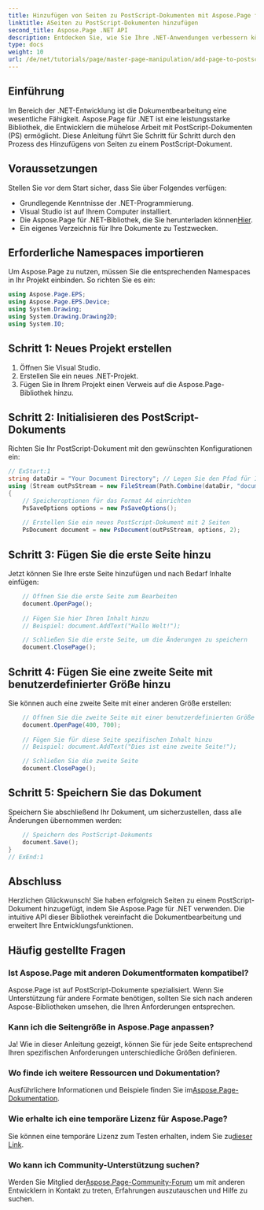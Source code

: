 ```yaml
---
title: Hinzufügen von Seiten zu PostScript-Dokumenten mit Aspose.Page für .NET
linktitle: ASeiten zu PostScript-Dokumenten hinzufügen
second_title: Aspose.Page .NET API
description: Entdecken Sie, wie Sie Ihre .NET-Anwendungen verbessern können, indem Sie PostScript-Dokumente mit Aspose.Page bearbeiten. Diese Schritt-für-Schritt-Anleitung enthält klare Anweisungen zum Initialisieren eines Dokuments.
type: docs
weight: 10
url: /de/net/tutorials/page/master-page-manipulation/add-page-to-postscript-document/
---
```

## Einführung

Im Bereich der .NET-Entwicklung ist die Dokumentbearbeitung eine wesentliche Fähigkeit. Aspose.Page für .NET ist eine leistungsstarke Bibliothek, die Entwicklern die mühelose Arbeit mit PostScript-Dokumenten (PS) ermöglicht. Diese Anleitung führt Sie Schritt für Schritt durch den Prozess des Hinzufügens von Seiten zu einem PostScript-Dokument.

## Voraussetzungen

Stellen Sie vor dem Start sicher, dass Sie über Folgendes verfügen:

- Grundlegende Kenntnisse der .NET-Programmierung.
- Visual Studio ist auf Ihrem Computer installiert.
-  Die Aspose.Page für .NET-Bibliothek, die Sie herunterladen können[Hier](https://releases.aspose.com/page/net/).
- Ein eigenes Verzeichnis für Ihre Dokumente zu Testzwecken.

## Erforderliche Namespaces importieren

Um Aspose.Page zu nutzen, müssen Sie die entsprechenden Namespaces in Ihr Projekt einbinden. So richten Sie es ein:

```csharp
using Aspose.Page.EPS;
using Aspose.Page.EPS.Device;
using System.Drawing;
using System.Drawing.Drawing2D;
using System.IO;
```

## Schritt 1: Neues Projekt erstellen

1. Öffnen Sie Visual Studio.
2. Erstellen Sie ein neues .NET-Projekt.
3. Fügen Sie in Ihrem Projekt einen Verweis auf die Aspose.Page-Bibliothek hinzu.

## Schritt 2: Initialisieren des PostScript-Dokuments

Richten Sie Ihr PostScript-Dokument mit den gewünschten Konfigurationen ein:

```csharp
// ExStart:1
string dataDir = "Your Document Directory"; // Legen Sie den Pfad für Ihr Dokumentverzeichnis fest
using (Stream outPsStream = new FileStream(Path.Combine(dataDir, "document1.ps"), FileMode.Create))
{
    // Speicheroptionen für das Format A4 einrichten
    PsSaveOptions options = new PsSaveOptions();
    
    // Erstellen Sie ein neues PostScript-Dokument mit 2 Seiten
    PsDocument document = new PsDocument(outPsStream, options, 2);
```

## Schritt 3: Fügen Sie die erste Seite hinzu

Jetzt können Sie Ihre erste Seite hinzufügen und nach Bedarf Inhalte einfügen:

```csharp
    // Öffnen Sie die erste Seite zum Bearbeiten
    document.OpenPage();
    
    // Fügen Sie hier Ihren Inhalt hinzu
    // Beispiel: document.AddText("Hallo Welt!");

    // Schließen Sie die erste Seite, um die Änderungen zu speichern
    document.ClosePage();
```

## Schritt 4: Fügen Sie eine zweite Seite mit benutzerdefinierter Größe hinzu

Sie können auch eine zweite Seite mit einer anderen Größe erstellen:

```csharp
    // Öffnen Sie die zweite Seite mit einer benutzerdefinierten Größe (z. B. 400 x 700).
    document.OpenPage(400, 700);
    
    // Fügen Sie für diese Seite spezifischen Inhalt hinzu
    // Beispiel: document.AddText("Dies ist eine zweite Seite!");

    // Schließen Sie die zweite Seite
    document.ClosePage();
```

## Schritt 5: Speichern Sie das Dokument

Speichern Sie abschließend Ihr Dokument, um sicherzustellen, dass alle Änderungen übernommen werden:

```csharp
    // Speichern des PostScript-Dokuments
    document.Save();
}
// ExEnd:1
```

## Abschluss

Herzlichen Glückwunsch! Sie haben erfolgreich Seiten zu einem PostScript-Dokument hinzugefügt, indem Sie Aspose.Page für .NET verwenden. Die intuitive API dieser Bibliothek vereinfacht die Dokumentbearbeitung und erweitert Ihre Entwicklungsfunktionen.

## Häufig gestellte Fragen

### Ist Aspose.Page mit anderen Dokumentformaten kompatibel?  
Aspose.Page ist auf PostScript-Dokumente spezialisiert. Wenn Sie Unterstützung für andere Formate benötigen, sollten Sie sich nach anderen Aspose-Bibliotheken umsehen, die Ihren Anforderungen entsprechen.

### Kann ich die Seitengröße in Aspose.Page anpassen?  
Ja! Wie in dieser Anleitung gezeigt, können Sie für jede Seite entsprechend Ihren spezifischen Anforderungen unterschiedliche Größen definieren.

### Wo finde ich weitere Ressourcen und Dokumentation?  
 Ausführlichere Informationen und Beispiele finden Sie im[Aspose.Page-Dokumentation](https://reference.aspose.com/page/net/).

### Wie erhalte ich eine temporäre Lizenz für Aspose.Page?  
 Sie können eine temporäre Lizenz zum Testen erhalten, indem Sie zu[dieser Link](https://purchase.conholdate.com/temporary-license/).

### Wo kann ich Community-Unterstützung suchen?  
 Werden Sie Mitglied der[Aspose.Page-Community-Forum](https://forum.aspose.com/c/page/39) um mit anderen Entwicklern in Kontakt zu treten, Erfahrungen auszutauschen und Hilfe zu suchen.